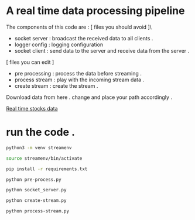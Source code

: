 # A real time data processing pipeline 

The components of this code are :
[ files you should avoid ]\
* socket server : broadcast the received data to all clients .
* logger config : logging configuration
* socket client  : send data to the server and receive data from the server .

[ files you can edit ]
* pre processing : process the data before streaming .
* process stream : play with the incoming stream data .
* create stream : create the stream .

Download data from here . change and place your path accordingly .

[Real time stocks data](https://www.kaggle.com/datasets/ayushkhaire/real-time-stocks-data)

# run the code .
```bash
python3 -m venv streamenv
```
```bash
source streamenv/bin/activate
```
```bash
pip install -r requirements.txt
```
```bash
python pre-process.py
```
```bash
python socket_server.py
```
```bash
python create-stream.py
```
```bash
python process-stream.py
```